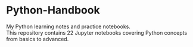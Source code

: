 # Python-Handbook
My Python learning notes and practice notebooks.  
This repository contains 22 Jupyter notebooks covering Python concepts from basics to advanced.
